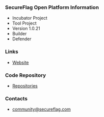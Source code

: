 ### SecureFlag Open Platform Information
* Incubator Project
* Tool Project
* Version 1.0.21
* Builder
* Defender

### Links
* [Website](https://openplatform.secureflag.com/)

### Code Repository
* [Repositories](https://gitlab.com/secureflag-community)

### Contacts
* [community@secureflag.com](mailto://openplatform@secureflag.com)
